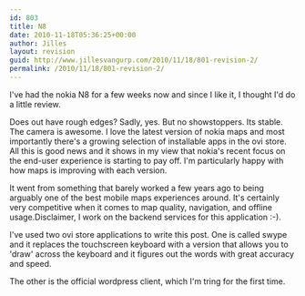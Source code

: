 ```yaml
---
id: 803
title: N8
date: 2010-11-18T05:36:25+00:00
author: Jilles
layout: revision
guid: http://www.jillesvangurp.com/2010/11/18/801-revision-2/
permalink: /2010/11/18/801-revision-2/
---
```

I've had the nokia N8 for a few weeks now and since I like it, I thought I'd do a little review.

Does out have rough edges? Sadly, yes. But no showstoppers. Its stable. The camera is awesome. I love the latest version of nokia maps and most importantly there's a growing selection of installable apps in the ovi store. All this is good news and it shows in my view that nokia's recent focus on the end-user experience is starting to pay off.
I'm particularly happy with how maps is improving with each version. 

It went from something that barely worked a few years ago to being arguably one of the best mobile maps experiences around. It's certainly very competitive when it comes to map quality, navigation, and offline usage.Disclaimer, I work on the backend services for this application :-).

I've used two ovi store applications to write this post. One is called swype and it replaces the touchscreen keyboard with a version that allows you to 'draw' across the keyboard and it figures out the words with great accuracy and speed.

The other is the official wordpress client, which I'm tring for the first time.